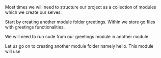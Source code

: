 Most times we will need to structure our project as a collection of modules which we create our selves.

Start by creating another module folder greetings. Within we store go files with greetings functionalities.

We will need to run code from our greetings module in another module.

Let us go on to creating another module folder namely hello. This module will use 